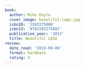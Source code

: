 ```yaml
---
book:
  author: Mike Doyle
  cover_image: beautiful-lego.jpg
  isbn10: '1593275080'
  isbn13: '9781593275082'
  publication_year: '2013'
  title: Beautiful LEGO
review:
  date_read: '2019-09-08'
  format: hardback
  rating: 3
---
```

